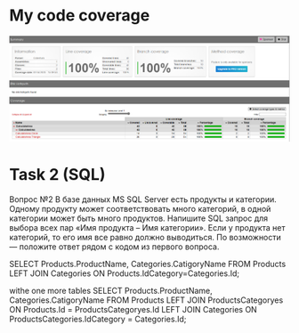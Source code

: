 # My code coverage 
![CodeCoverage](https://github.com/Mandurang/CalculateArea/blob/master/CodeCoverage.png)


# Task 2 (SQL) 
Вопрос №2
В базе данных MS SQL Server есть продукты и категории. Одному продукту может соответствовать много категорий, в одной категории может быть много продуктов. Напишите SQL запрос для выбора всех пар «Имя продукта – Имя категории». Если у продукта нет категорий, то его имя все равно должно выводиться.
По возможности — положите ответ рядом с кодом из первого вопроса.


SELECT Products.ProductName, Categories.CatigoryName
FROM Products
LEFT JOIN Categories
ON Products.IdCategory=Categories.Id;
 
 
 
<Many to Many> withe one more tables 
SELECT Products.ProductName, Categories.CatigoryName
FROM Products
LEFT JOIN ProductsCategoryes ON Products.Id = ProductsCategoryes.Id
LEFT JOIN Categories ON ProductsCategories.IdCategory = Categories.Id;
